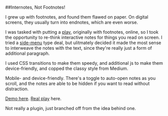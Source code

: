##Internotes, Not Footnotes!

I grew up with footnotes, and found them flawed on paper. On digital screens, they usually turn into endnotes, which are even worse.

I was tasked with putting a [play](https://github.com/risatrix/WIC), originally with footnotes, online, so I took the opportunity to re-think interactive notes for things you read on screen. I tried a [side-menu](https://github.com/risatrix/sidenote) type deal, but ulitmately decided it made the most sense to interweave the notes with the text, since they're really just a form of additional paragraph. 

I used CSS transitions to make them speedy, and additional js to make them device-friendly, and copped the classy style from Medium.

Mobile- and device-friendly. There's a toggle to auto-open notes as you scroll, and the notes are able to be hidden if you want to read without distraction.

<a href="http://risatrix.github.io/internote/">Demo here</a>. [Real play](http://women-in-congress.com/) here.

Not really a plugin, just branched off from the idea behind one.
